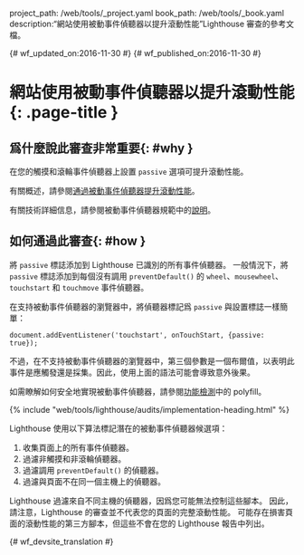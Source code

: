 project_path: /web/tools/_project.yaml
book_path: /web/tools/_book.yaml
description:“網站使用被動事件偵聽器以提升滾動性能”Lighthouse 審查的參考文檔。

{# wf_updated_on:2016-11-30 #}
{# wf_published_on:2016-11-30 #}

# 網站使用被動事件偵聽器以提升滾動性能 {: .page-title }

## 爲什麼說此審查非常重要{: #why }

在您的觸摸和滾輪事件偵聽器上設置 `passive` 選項可提升滾動性能。


有關概述，請參閱[通過被動事件偵聽器提升滾動性能][blog]。


有關技術詳細信息，請參閱被動事件偵聽器規範中的[說明][explainer]。


[blog]: https://developers.google.com/web/updates/2016/06/passive-event-listeners
[explainer]: https://github.com/WICG/EventListenerOptions/blob/gh-pages/explainer.md

## 如何通過此審查{: #how }

將 `passive` 標誌添加到 Lighthouse 已識別的所有事件偵聽器。
一般情況下，將 `passive` 標誌添加到每個沒有調用 `preventDefault()` 的 `wheel`、`mousewheel`、`touchstart` 和 `touchmove` 事件偵聽器。



在支持被動事件偵聽器的瀏覽器中，將偵聽器標記爲 `passive` 與設置標誌一樣簡單：


    document.addEventListener('touchstart', onTouchStart, {passive: true});

不過，在不支持被動事件偵聽器的瀏覽器中，第三個參數是一個布爾值，以表明此事件是應觸發還是採集。因此，使用上面的語法可能會導致意外後果。



如需瞭解如何安全地實現被動事件偵聽器，請參閱[功能檢測][polyfill]中的 polyfill。


[polyfill]: https://github.com/WICG/EventListenerOptions/blob/gh-pages/explainer.md#feature-detection

{% include "web/tools/lighthouse/audits/implementation-heading.html" %}

Lighthouse 使用以下算法標記潛在的被動事件偵聽器候選項：


1. 收集頁面上的所有事件偵聽器。
1. 過濾非觸摸和非滾輪偵聽器。
1. 過濾調用 `preventDefault()` 的偵聽器。
1. 過濾與頁面不在同一個主機上的偵聽器。


Lighthouse 過濾來自不同主機的偵聽器，因爲您可能無法控制這些腳本。
因此，請注意，Lighthouse 的審查並不代表您的頁面的完整滾動性能。
可能存在損害頁面的滾動性能的第三方腳本，但這些不會在您的 Lighthouse 報告中列出。




{# wf_devsite_translation #}
